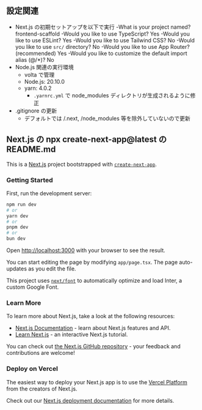 ## 設定関連
- Next.js の初期セットアップを以下で実行
  -What is your project named? frontend-scaffold
  -Would you like to use TypeScript? Yes
  -Would you like to use ESLint? Yes
  -Would you like to use Tailwind CSS? No
  -Would you like to use `src/` directory? No
  -Would you like to use App Router? (recommended) Yes
  -Would you like to customize the default import alias (@/*)? No
- Node.js 関連の実行環境
  - volta で管理
  - Node.js: 20.10.0
  - yarn: 4.0.2
    - `.yarnrc.yml` で node_modules ディレクトリが生成されるように修正
- .gitignore の更新
  - デフォルトでは /.next, /node_modules 等を除外していないので更新

## Next.js の npx create-next-app@latest の README.md
This is a [Next.js](https://nextjs.org/) project bootstrapped with [`create-next-app`](https://github.com/vercel/next.js/tree/canary/packages/create-next-app).

### Getting Started

First, run the development server:

```bash
npm run dev
# or
yarn dev
# or
pnpm dev
# or
bun dev
```

Open [http://localhost:3000](http://localhost:3000) with your browser to see the result.

You can start editing the page by modifying `app/page.tsx`. The page auto-updates as you edit the file.

This project uses [`next/font`](https://nextjs.org/docs/basic-features/font-optimization) to automatically optimize and load Inter, a custom Google Font.

### Learn More

To learn more about Next.js, take a look at the following resources:

- [Next.js Documentation](https://nextjs.org/docs) - learn about Next.js features and API.
- [Learn Next.js](https://nextjs.org/learn) - an interactive Next.js tutorial.

You can check out [the Next.js GitHub repository](https://github.com/vercel/next.js/) - your feedback and contributions are welcome!

### Deploy on Vercel

The easiest way to deploy your Next.js app is to use the [Vercel Platform](https://vercel.com/new?utm_medium=default-template&filter=next.js&utm_source=create-next-app&utm_campaign=create-next-app-readme) from the creators of Next.js.

Check out our [Next.js deployment documentation](https://nextjs.org/docs/deployment) for more details.
